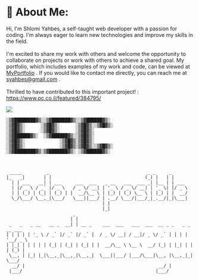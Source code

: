 # 💫 About Me:
 Hi, I'm Shlomi Yahbes, a self-taught web developer with a passion for coding. I'm always eager to learn new technologies and improve my skills in the field.<br><br>I'm excited to share my work with others and welcome the opportunity to collaborate on projects or work with others to achieve a shared goal. My portfolio, which includes examples of my work and code, can be viewed at [MyPortfolio](https://shlomi-yahbes.vercel.app/) . If you would like to contact me directly, you can reach me at syahbes@gmail.com .<br><br>Thrilled to have contributed to this important project! : https://www.pc.co.il/featured/384795/

[![](https://skillicons.dev/icons?i=js,html,css,react,redux,vite,ts,firebase,linux,mint,materialui,mongodb,mysql,netlify,nodejs,notion,npm,vue,vuetify)](https://skillicons.dev)

```
░▒▓████████▓▒░░▒▓███████▓▒░░▒▓██████▓▒░  
░▒▓█▓▒░      ░▒▓█▓▒░      ░▒▓█▓▒░░▒▓█▓▒░ 
░▒▓█▓▒░      ░▒▓█▓▒░      ░▒▓█▓▒░        
░▒▓██████▓▒░  ░▒▓██████▓▒░░▒▓█▓▒░        
░▒▓█▓▒░             ░▒▓█▓▒░▒▓█▓▒░        
░▒▓█▓▒░             ░▒▓█▓▒░▒▓█▓▒░░▒▓█▓▒░ 
░▒▓████████▓▒░▒▓███████▓▒░ ░▒▓██████▓▒░  
                                         
```
```

 _____         _                                     _ _     _                
|_   _|       | |                                   (_) |   | |               
  | | ___   __| | ___     ___  ___   _ __   ___  ___ _| |__ | | ___           
  | |/ _ \ / _` |/ _ \   / _ \/ __| | '_ \ / _ \/ __| | '_ \| |/ _ \          
  | | (_) | (_| | (_) | |  __/\__ \ | |_) | (_) \__ \ | |_) | |  __/          
  \_/\___/ \__,_|\___/   \___||___/ | .__/ \___/|___/_|_.__/|_|\___|          
                                    | |                                       
                                    |_|                                       
                         _                                                    
                        | |                                                   
 _   _   _ __   __ _  __| | __ _    ___  ___   ___  ___  __ _ _   _ _ __ ___  
| | | | | '_ \ / _` |/ _` |/ _` |  / _ \/ __| / __|/ _ \/ _` | | | | '__/ _ \ 
| |_| | | | | | (_| | (_| | (_| | |  __/\__ \ \__ \  __/ (_| | |_| | | | (_) |
 \__, | |_| |_|\__,_|\__,_|\__,_|  \___||___/ |___/\___|\__, |\__,_|_|  \___/ 
  __/ |                                                  __/ |                
 |___/                                                  |___/                 

```
